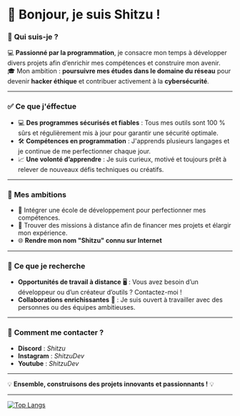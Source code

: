 # **🌟 Bonjour, je suis Shitzu !**  

### 🚀 **Qui suis-je ?**  
💻 **Passionné par la programmation**, je consacre mon temps à développer divers projets afin d’enrichir mes compétences et construire mon avenir.  
🎓 Mon ambition : **poursuivre mes études dans le domaine du réseau** pour devenir **hacker éthique** et contribuer activement à la **cybersécurité**.

---

### ✅ **Ce que j'éffectue**  
- 💻 **Des programmes sécurisés et fiables** : Tous mes outils sont 100 % sûrs et régulièrement mis à jour pour garantir une sécurité optimale.  
- 🛠️ **Compétences en programmation** : J'apprends plusieurs langages et je continue de me perfectionner chaque jour.  
- 📈 **Une volonté d’apprendre** : Je suis curieux, motivé et toujours prêt à relever de nouveaux défis techniques ou créatifs.  

---

### 📍 **Mes ambitions**  
- 🏫 Intégrer une école de développement pour perfectionner mes compétences.  
- 💼 Trouver des missions à distance afin de financer mes projets et élargir mon expérience.
- 🌐 **Rendre mon nom "Shitzu" connu sur Internet**

---

### 📖 **Ce que je recherche**  
- **Opportunités de travail à distance** 🖥️ : Vous avez besoin d’un développeur ou d’un créateur d’outils ? Contactez-moi !  
- **Collaborations enrichissantes** 🤝 : Je suis ouvert à travailler avec des personnes ou des équipes ambitieuses.  

---

### 📩 **Comment me contacter ?**  
- **Discord** : *Shitzu*  
- **Instagram** : *ShitzuDev*
- **Youtube** : *ShitzuDev*
---

💡 **Ensemble, construisons des projets innovants et passionnants !** 💡  

---
[![Top Langs](https://github-readme-stats.vercel.app/api/top-langs/?username=ShitzuDev)](https://github.com/anuraghazra/github-readme-stats)
